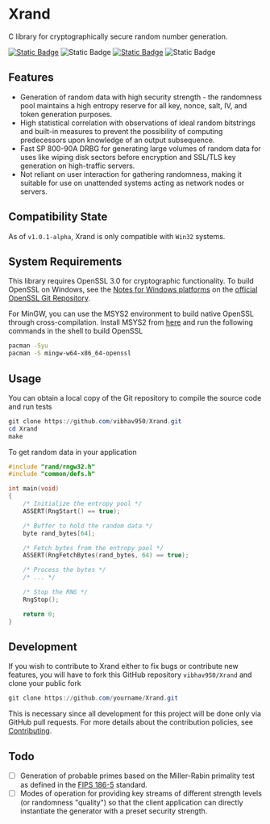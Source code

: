 # Xrand

C library for cryptographically secure random number generation.

 [![Static Badge](https://img.shields.io/badge/license-GPL%20v3.0-orange?style=plastic&logo=gnu&color=D76764)](https://github.com/vibhav950/Xrand/blob/main/LICENSE) ![Static Badge](https://img.shields.io/badge/version-1.0.1--alpha-blue?style=plastic) [![Static Badge](https://img.shields.io/badge/docs-here-purple?style=plastic&color=8A2BE2)](https://vibhav950.github.io/Xrand/) ![Static Badge](https://img.shields.io/badge/tests-pending-red?style=plastic&color=FF2400)

## Features

* Generation of random data with high security strength - the randomness pool maintains a high entropy reserve for all key, nonce, salt, IV, and token generation purposes.
* High statistical correlation with observations of ideal random bitstrings and built-in measures to prevent the possibility of computing predecessors upon knowledge of an output subsequence.
* Fast SP 800-90A DRBG for generating large volumes of random data for uses like wiping disk sectors before encryption and SSL/TLS key generation on high-traffic servers.
* Not reliant on user interaction for gathering randomness, making it suitable for use on unattended systems acting as network nodes or servers.

## Compatibility State

As of `v1.0.1-alpha`, Xrand is only compatible with `Win32` systems.

## System Requirements

This library requires OpenSSL 3.0 for cryptographic functionality. To build OpenSSL on Windows, see the [Notes for Windows platforms](https://github.com/openssl/openssl/blob/master/NOTES-WINDOWS.md) on the [official OpenSSL Git Repository](https://github.com/openssl/openssl/).

For MinGW, you can use the MSYS2 environment to build native OpenSSL through cross-compilation. Install MSYS2 from [here](https://www.msys2.org/) and run the following commands in the shell to build OpenSSL

```bash
pacman -Syu
pacman -S mingw-w64-x86_64-openssl
```

## Usage

You can obtain a local copy of the Git repository to compile the source code and run tests

```powershell
git clone https://github.com/vibhav950/Xrand.git
cd Xrand
make
```

To get random data in your application

```c
#include "rand/rngw32.h"
#include "common/defs.h"

int main(void)
{
    /* Initialize the entropy pool */
    ASSERT(RngStart() == true);

    /* Buffer to hold the random data */
    byte rand_bytes[64];

    /* Fetch bytes from the entropy pool */
    ASSERT(RngFetchBytes(rand_bytes, 64) == true);

    /* Process the bytes */
    /* ... */

    /* Stop the RNG */
    RngStop();

    return 0;
}
```

## Development

If you wish to contribute to Xrand either to fix bugs or contribute new features, you will have to fork this GitHub repository `vibhav950/Xrand` and clone your public fork

```powershell
git clone https://github.com/yourname/Xrand.git
```

This is necessary since all development for this project will be done only via GitHub pull requests. For more details about the contribution policies, see [Contributing](https://github.com/vibhav950/Xrand/blob/main/CONTRIBUTING.md).

## Todo

* [ ] Generation of probable primes based on the Miller-Rabin primality test as defined in the [FIPS 186-5](https://csrc.nist.gov/pubs/fips/186-5/final) standard.
* [ ] Modes of operation for providing key streams of different strength levels (or randomness "quality") so that the client application can directly instantiate the generator with a preset security strength.
